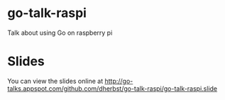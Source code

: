 # go-talk-raspi
Talk about using Go on raspberry pi

Slides
======

You can view the slides online at http://go-talks.appspot.com/github.com/dherbst/go-talk-raspi/go-talk-raspi.slide
